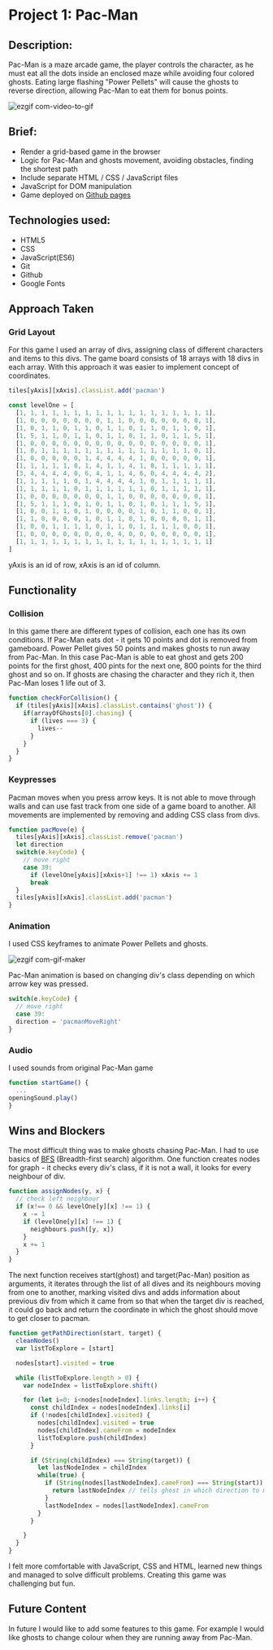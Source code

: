 # Project 1: Pac-Man

## Description:
Pac-Man is a maze arcade game, the player controls the character, as he must eat all the dots inside an enclosed maze while avoiding four colored ghosts. Eating large flashing "Power Pellets" will cause the ghosts to reverse direction, allowing Pac-Man to eat them for bonus points.

![ezgif com-video-to-gif](https://user-images.githubusercontent.com/51081298/61522791-fb0f7580-aa0a-11e9-9d2d-e510de2a2b51.gif)


## Brief:
* Render a grid-based game in the browser
* Logic for Pac-Man and ghosts movement, avoiding obstacles, finding the shortest path
* Include separate HTML / CSS / JavaScript files
* JavaScript for DOM manipulation
* Game deployed on [Github pages](https://ducankir.github.io/pacman/)

## Technologies used:
* HTML5
* CSS
* JavaScript(ES6)
* Git
* Github
* Google Fonts

## Approach Taken
### Grid Layout
For this game I used an array of divs, assigning class of different characters and items to this divs. The game board consists of 18 arrays with 18 divs in each array. With this approach it was easier to implement concept of coordinates.
``` js
tiles[yAxis][xAxis].classList.add('pacman')

const levelOne = [
  [1, 1, 1, 1, 1, 1, 1, 1, 1, 1, 1, 1, 1, 1, 1, 1, 1, 1],
  [1, 0, 0, 0, 0, 0, 0, 0, 1, 1, 0, 0, 0, 0, 0, 0, 0, 1],
  [1, 0, 1, 1, 0, 1, 1, 0, 1, 1, 0, 1, 1, 0, 1, 1, 0, 1],
  [1, 5, 1, 1, 0, 1, 1, 0, 1, 1, 0, 1, 1, 0, 1, 1, 5, 1],
  [1, 0, 0, 0, 0, 0, 0, 0, 0, 0, 0, 0, 0, 0, 0, 0, 0, 1],
  [1, 0, 1, 1, 1, 1, 1, 1, 1, 1, 1, 1, 1, 1, 1, 1, 0, 1],
  [1, 0, 0, 0, 0, 0, 1, 4, 4, 4, 4, 1, 0, 0, 0, 0, 0, 1],
  [1, 1, 1, 1, 1, 0, 1, 4, 1, 1, 4, 1, 0, 1, 1, 1, 1, 1],
  [3, 4, 4, 4, 4, 0, 6, 4, 1, 1, 4, 6, 0, 4, 4, 4, 4, 2],
  [1, 1, 1, 1, 1, 0, 1, 4, 4, 4, 4, 1, 0, 1, 1, 1, 1, 1],
  [1, 1, 1, 1, 1, 0, 1, 1, 1, 1, 1, 1, 0, 1, 1, 1, 1, 1],
  [1, 0, 0, 0, 0, 0, 0, 0, 1, 1, 0, 0, 0, 0, 0, 0, 0, 1],
  [1, 5, 1, 1, 1, 0, 1, 0, 1, 1, 0, 1, 0, 1, 1, 1, 5, 1],
  [1, 0, 0, 1, 1, 0, 1, 0, 0, 0, 0, 1, 0, 1, 1, 0, 0, 1],
  [1, 1, 0, 0, 0, 0, 1, 0, 1, 1, 0, 1, 0, 0, 0, 0, 1, 1],
  [1, 0, 0, 1, 1, 1, 1, 0, 1, 1, 0, 1, 1, 1, 1, 0, 0, 1],
  [1, 0, 0, 0, 0, 0, 0, 0, 0, 4, 0, 0, 0, 0, 0, 0, 0, 1],
  [1, 1, 1, 1, 1, 1, 1, 1, 1, 1, 1, 1, 1, 1, 1, 1, 1, 1]
]
```
yAxis is an id of row, xAxis is an id of column.

## Functionality

### Collision
In this game there are different types of collision, each one has its own conditions. If Pac-Man eats dot - it gets 10 points and dot is removed from gameboard. Power Pellet gives 50 points and makes ghosts to run away from Pac-Man. In this case Pac-Man is able to eat ghost and gets 200 points for the first ghost, 400 pints for the next one, 800 points for the third ghost and so on. If ghosts are chasing the character and they rich it, then Pac-Man loses 1 life out of 3.

```js
function checkForCollision() {
  if (tiles[yAxis][xAxis].classList.contains('ghost')) {
    if(arrayOfGhosts[0].chasing) {
      if (lives === 3) {
        lives--
      }
    }
  }
}
```

### Keypresses
Pacman moves when you press arrow keys. It is not able to move through walls and can use fast track from one side of a game board to another. All movements are implemented by removing and adding CSS class from divs.

```js
function pacMove(e) {
  tiles[yAxis][xAxis].classList.remove('pacman')
  let direction
  switch(e.keyCode) {
    // move right
    case 39:
      if (levelOne[yAxis][xAxis+1] !== 1) xAxis += 1
      break
  }
  tiles[yAxis][xAxis].classList.add('pacman')
}
```

### Animation
I used CSS keyframes to animate Power Pellets and ghosts.

![ezgif com-gif-maker](https://user-images.githubusercontent.com/51081298/61528680-4e87c080-aa17-11e9-8245-d7a7ec8555a8.gif)

Pac-Man animation is based on changing div's class depending on which arrow key was pressed.

```js
switch(e.keyCode) {
  // move right
  case 39:
  direction = 'pacmanMoveRight'
}
```
### Audio
I used sounds from original Pac-Man game

```js
function startGame() {
  ...
openingSound.play()
}
```

## Wins and Blockers

The most difficult thing was to make ghosts chasing Pac-Man. I had to use basics of [BFS](https://en.wikipedia.org/wiki/Breadth-first_search) (Breadth-first search) algorithm. One function creates nodes for graph - it checks every div's class, if it is not a wall, it looks for every neighbour of div.
```js
function assignNodes(y, x) {
  // check left neighbour
  if (x!== 0 && levelOne[y][x] !== 1) {
    x -= 1
    if (levelOne[y][x] !== 1) {
      neighbours.push([y, x])
    }
    x += 1
  }
}
```
The next function receives start(ghost) and target(Pac-Man) position as arguments, it iterates through the list of all dives and its neighbours moving from one to another, marking visited divs and adds information about previous div from which it came from so that when the target div is reached, it could go back and return the coordinate in which the ghost should move to get closer to pacman.

```js
function getPathDirection(start, target) {
  cleanNodes()
  var listToExplore = [start]

  nodes[start].visited = true

  while (listToExplore.length > 0) {
    var nodeIndex = listToExplore.shift()

    for (let i=0; i<nodes[nodeIndex].links.length; i++) {
      const childIndex = nodes[nodeIndex].links[i]
      if (!nodes[childIndex].visited) {
        nodes[childIndex].visited = true
        nodes[childIndex].cameFrom = nodeIndex
        listToExplore.push(childIndex)
      }

      if (String(childIndex) === String(target)) {
        let lastNodeIndex = childIndex
        while(true) {
          if (String(nodes[lastNodeIndex].cameFrom) === String(start)) {
            return lastNodeIndex // tells ghost in which direction to move
          }
          lastNodeIndex = nodes[lastNodeIndex].cameFrom
        }
      }

    }
  }
}
```
I felt more comfortable with JavaScript, CSS and HTML, learned new things and managed to solve difficult problems. Creating this game was challenging but fun.

## Future Content
In future I would like to add some features to this game. For example I would like ghosts to change colour when they are running away from Pac-Man.
